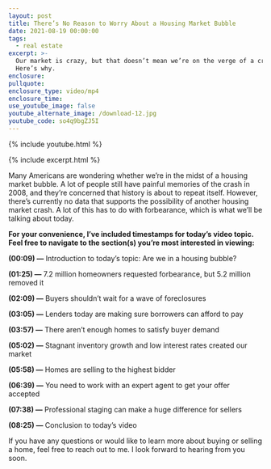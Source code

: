 ```yaml
---
layout: post
title: There’s No Reason to Worry About a Housing Market Bubble
date: 2021-08-19 00:00:00
tags:
  - real estate
excerpt: >-
  Our market is crazy, but that doesn’t mean we’re on the verge of a crash.
  Here’s why.
enclosure:
pullquote:
enclosure_type: video/mp4
enclosure_time:
use_youtube_image: false
youtube_alternate_image: /download-12.jpg
youtube_code: so4q9bgZJ5I
---
```

{% include youtube.html %}

{% include excerpt.html %}

Many Americans are wondering whether we’re in the midst of a housing market bubble. A lot of people still have painful memories of the crash in 2008, and they’re concerned that history is about to repeat itself. However, there’s currently no data that supports the possibility of another housing market crash. A lot of this has to do with forbearance, which is what we’ll be talking about today.

**For your convenience, I’ve included timestamps for today’s video topic. Feel free to navigate to the section(s) you’re most interested in viewing:**

**(00:09) —** Introduction to today’s topic: Are we in a housing bubble?

**(01:25) —** 7.2 million homeowners requested forbearance, but 5.2 million removed it

**(02:09) —** Buyers shouldn’t wait for a wave of foreclosures

**(03:05) —** Lenders today are making sure borrowers can afford to pay

**(03:57) —** There aren’t enough homes to satisfy buyer demand

**(05:02) —** Stagnant inventory growth and low interest rates created our market

**(05:58) —** Homes are selling to the highest bidder

**(06:39) —** You need to work with an expert agent to get your offer accepted

**(07:38) —** Professional staging can make a huge difference for sellers

**(08:25) —** Conclusion to today’s video

If you have any questions or would like to learn more about buying or selling a home, feel free to reach out to me. I look forward to hearing from you soon.

&nbsp;
